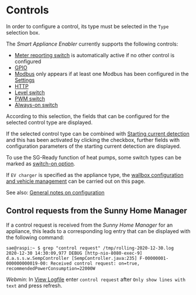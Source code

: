 # Controls
In order to configure a control, its type must be selected in the `Type` selection box.

The *Smart Appliance Enabler* currently supports the following controls:

* [Meter reporting switch](MeterReportingSwitch_EN.md) is automatically active if no other control is configured
* [GPIO](GPIOSwitch_EN.md)
* [Modbus](ModbusSwitch_EN.md) only appears if at least one Modbus has been configured in the [Settings](Settings_EN.md#user-content-modbus)
* [HTTP](HttpSwitch_EN.md)
* [Level switch](LevelSwitch_EN.md)
* [PWM switch](PwmSwitch_EN.md)
* [Always-on switch](AlwaysOnSwitch_EN.md)

According to this selection, the fields that can be configured for the selected control type are displayed.

If the selected control type can be combined with [Starting current detection](StartingCurrentDetection_EN.md) and this has been activated by clicking the checkbox, further fields with configuration parameters of the starting current detection are displayed.

To use the SG-Ready function of heat pumps, some switch types can be marked as [switch-on option](SwitchOnOption_EN.md).

If `EV charger` is specified as the appliance type, the [wallbox configuration and vehicle management](EVCharger_EN.md) can be carried out on this page.

See also: [General notes on configuration](Configuration_EN.md)

## <a name="control-request"></a> Control requests from the Sunny Home Manager

If a control request is received from the *Sunny Home Manager* for an appliance, this leads to a corresponding log entry that can be displayed with the following command:

```console
sae@raspi:~ $ grep "control request" /tmp/rolling-2020-12-30.log
2020-12-30 14:30:09,977 DEBUG [http-nio-8080-exec-9] d.a.s.s.w.SempController [SempController.java:235] F-00000001-000000000019-00: Received control request: on=true, recommendedPowerConsumption=22000W
```

*Webmin*: In [View Logfile](#webmin-logs) enter `control request` after `Only show lines with text` and press refresh.
